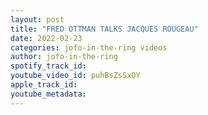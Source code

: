 ```yaml
---
layout: post
title: "FRED OTTMAN TALKS JACQUES ROUGEAU"
date: 2022-02-23
categories: jofo-in-the-ring videos
author: jofo-in-the-ring
spotify_track_id: 
youtube_video_id: puhBsZsSxOY
apple_track_id: 
youtube_metadata: 
---
```

